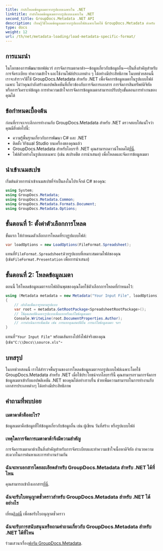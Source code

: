 ```yaml
---
title: กำลังโหลดข้อมูลเมตาจากรูปแบบเฉพาะใน .NET
linktitle: กำลังโหลดข้อมูลเมตาจากรูปแบบเฉพาะใน .NET
second_title: GroupDocs.Metadata .NET API
description: เรียนรู้วิธีโหลดข้อมูลเมตาจากรูปแบบไฟล์เฉพาะโดยใช้ GroupDocs.Metadata สำหรับ .NET ในบทช่วยสอนที่ครอบคลุมนี้
type: docs
weight: 12
url: /th/net/metadata-loading/load-metadata-specific-format/
---
```

## การแนะนำ
ในโลกของการพัฒนาซอฟต์แวร์ การจัดการเมตาดาต้า—ข้อมูลเกี่ยวกับข้อมูลอื่น—เป็นสิ่งสำคัญสำหรับการจัดระเบียบ ทำความเข้าใจ และใช้งานไฟล์ประเภทต่าง ๆ ได้อย่างมีประสิทธิภาพ ในบทช่วยสอนนี้ เราจะสำรวจวิธีใช้ GroupDocs.Metadata สำหรับ .NET เพื่อจัดการข้อมูลเมตาในรูปแบบไฟล์เฉพาะ ไม่ว่าคุณกำลังสร้างแอปพลิเคชันที่เกี่ยวข้องกับการจัดการเอกสาร การจัดการสินทรัพย์ดิจิทัล หรือการวิเคราะห์ข้อมูล การทำความเข้าใจการจัดการข้อมูลเมตาสามารถปรับปรุงขั้นตอนการทำงานของคุณได้
## ข้อกำหนดเบื้องต้น
ก่อนที่เราจะเจาะลึกการทำงานกับ GroupDocs.Metadata สำหรับ .NET ตรวจสอบให้แน่ใจว่าคุณมีสิ่งต่อไปนี้:
- ความรู้พื้นฐานเกี่ยวกับการพัฒนา C# และ .NET
- ติดตั้ง Visual Studio บนเครื่องของคุณแล้ว
-  GroupDocs.Metadata สำหรับไลบรารี .NET คุณสามารถดาวน์โหลดได้[ที่นี่](https://releases.groupdocs.com/metadata/net/).
- ไฟล์ตัวอย่างในรูปแบบเฉพาะ (เช่น สเปรดชีต การนำเสนอ) เพื่อโหลดและจัดการข้อมูลเมตา

## นำเข้าเนมสเปซ
เริ่มต้นด้วยการนำเข้าเนมสเปซที่จำเป็นลงในโปรเจ็กต์ C# ของคุณ:
```csharp
using System;
using GroupDocs.Metadata;
using GroupDocs.Metadata.Common;
using GroupDocs.Metadata.Formats.Document;
using GroupDocs.Metadata.Options;
```

## ขั้นตอนที่ 1: ตั้งค่าตัวเลือกการโหลด
ขั้นแรก ให้กำหนดตัวเลือกการโหลดที่ระบุรูปแบบไฟล์:
```csharp
var loadOptions = new LoadOptions(FileFormat.Spreadsheet);
```
 แทนที่`FileFormat.Spreadsheet`ด้วยรูปแบบที่เหมาะสมตามไฟล์ของคุณ (เช่น`FileFormat.Presentation` เพื่อการนำเสนอ)
## ขั้นตอนที่ 2: โหลดข้อมูลเมตา
ตอนนี้ ให้โหลดข้อมูลเมตาจากไฟล์อินพุตของคุณโดยใช้ตัวเลือกการโหลดที่กำหนดไว้:
```csharp
using (Metadata metadata = new Metadata("Your Input File", loadOptions))
{
    // เข้าถึงแพ็คเกจรูทตามรูปแบบ
    var root = metadata.GetRootPackage<SpreadsheetRootPackage>();
    // ใช้คุณสมบัติเฉพาะรูปแบบเพื่อแยกหรือแก้ไขข้อมูลเมตา
    Console.WriteLine(root.DocumentProperties.Author);
    // การดำเนินการเพิ่มเติม เช่น การแยกคุณสมบัติอื่น การแก้ไขข้อมูลเมตา ฯลฯ
}
```
 แทนที่`"Your Input File"` พร้อมเส้นทางไปยังไฟล์จริงของคุณ (เช่น`"C:\\Docs\\source.xls"`-

## บทสรุป
ในบทช่วยสอนนี้ เราได้สำรวจพื้นฐานของการโหลดข้อมูลเมตาจากรูปแบบไฟล์เฉพาะโดยใช้ GroupDocs.Metadata สำหรับ .NET เมื่อใช้ประโยชน์จากไลบรารีนี้ คุณสามารถรวมการจัดการข้อมูลเมตาเข้ากับแอปพลิเคชัน .NET ของคุณได้อย่างราบรื่น ช่วยเพิ่มความสามารถในการทำงานกับเอกสารประเภทต่างๆ ได้อย่างมีประสิทธิภาพ

## คำถามที่พบบ่อย
### เมตาดาต้าคืออะไร?
ข้อมูลเมตาคือข้อมูลที่ให้ข้อมูลเกี่ยวกับข้อมูลอื่น เช่น ผู้เขียน วันที่สร้าง หรือรูปแบบไฟล์
### เหตุใดการจัดการเมตาดาต้าจึงมีความสำคัญ
การจัดการเมตาดาต้าเป็นสิ่งสำคัญสำหรับการจัดระเบียบและทำความเข้าใจเนื้อหาดิจิทัล อำนวยความสะดวกในการค้นหาและการทำงานร่วมกัน
### ฉันจะหาเอกสารโดยละเอียดสำหรับ GroupDocs.Metadata สำหรับ .NET ได้ที่ไหน
 คุณสามารถเข้าถึงเอกสาร[ที่นี่](https://reference.groupdocs.com/metadata/net/).
### ฉันจะรับใบอนุญาตชั่วคราวสำหรับ GroupDocs.Metadata สำหรับ .NET ได้อย่างไร
 เยี่ยม[ลิงค์นี้](https://purchase.groupdocs.com/temporary-license/) เพื่อขอรับใบอนุญาตชั่วคราว
### ฉันจะรับการสนับสนุนหรือถามคำถามเกี่ยวกับ GroupDocs.Metadata สำหรับ .NET ได้ที่ไหน
 ร่วมเสวนาเรื่อง[ฟอรัม GroupDocs.Metadata](https://forum.groupdocs.com/c/metadata/14).